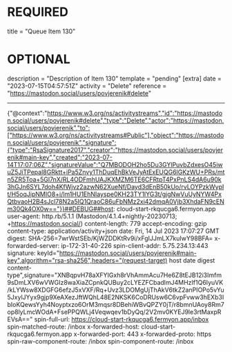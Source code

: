
# REQUIRED
title = "Queue Item 130"
# OPTIONAL
description = "Description of Item 130"
template = "pending"
[extra]
date = "2023-07-15T04:57:51Z"
activity = "Delete"
reference = "https://mastodon.social/users/povjerenik#delete"

---
{"@context":"https://www.w3.org/ns/activitystreams","id":"https://mastodon.social/users/povjerenik#delete","type":"Delete","actor":"https://mastodon.social/users/povjerenik","to":["https://www.w3.org/ns/activitystreams#Public"],"object":"https://mastodon.social/users/povjerenik","signature":{"type":"RsaSignature2017","creator":"https://mastodon.social/users/povjerenik#main-key","created":"2023-07-14T17:07:06Z","signatureValue":"Q7MBODOH2ho5Du3GYlPuvbZdxesO45iwuZ5JiTPepal8GRktt+iPa5Znvy1ThDuqEhBkVeJyAtExEUQG6lGKzWU+PRs/mtn5ZR5Toa+5Gl7nX/RL4ODFmhUAJKXMZM6TE6CFRtpT4PxPnLS4dA6u90k3hGJn6SYL7doh4KfWjvz2azwN62XueNf/Dayd3dEnB50kUo/rvLOYPzkWypIt/H5oqJipNMIO8+i/lm1HU1EhNIayspe0KH23TY1lYG3t/gjgNwVuUyNYW4PxQtbvaoH2B4sJcl78N2a5IQ1QraoC86uFbNMz2xi42dmqA0Vjb3XhdaFN9cENm30Qk4OX0w=="}}##DEBUG##host: cloud-start-rkqucga6.fermyon.app
user-agent: http.rb/5.1.1 (Mastodon/4.1.4+nightly-20230713; +https://mastodon.social/)
content-length: 779
accept-encoding: gzip
content-type: application/activity+json
date: Fri, 14 Jul 2023 17:07:27 GMT
digest: SHA-256=7wrWstSEb/KjWZDDKtRv9i/xFgIJJmLX7kuIwY98BFA=
x-forwarded-server: ip-172-31-40-226
spin-client-addr: 5.75.234.13:443
signature: keyId="https://mastodon.social/users/povjerenik#main-key",algorithm="rsa-sha256",headers="(request-target) host date digest content-type",signature="XNBqpvH78aXFYIGxh8rVhAmmAcu7He6Z8tEJB12i3Imfm9sDmLXV6wVWGIz8waXiaZCpnkQUBuy2cLYEZFCbadlmJ4MHzIf1Q6IyuVK/kLYWsw8XDGFG6efzJ5xVXF/Rq+Uvz3LDOMgUjThAkV6tkZ2anPIOPo5vYu5JxylJYyx9gjp9XeAXezJftWQhL48E2NKSK6CoDRUsw6C6vpFvww3hEXb3IbIoKQewsYyh4Noyptxzo6OrM3mqsr8DBehiWBvQPZY0jT/r8bmnUAoy8Rm7op8lyLmcWOdA+FsePPQWLj4Veqwqev1bDyQq/2V2mv0KYEJ9le3rtMaxpREVsA=="
spin-full-url: https://cloud-start-rkqucga6.fermyon.app/inbox
spin-matched-route: /inbox
x-forwarded-host: cloud-start-rkqucga6.fermyon.app
x-forwarded-port: 443
x-forwarded-proto: https
spin-raw-component-route: /inbox
spin-component-route: /inbox

